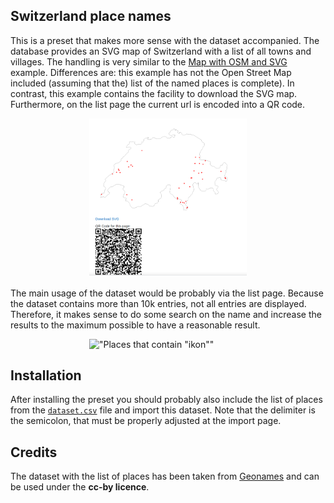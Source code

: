 ## Switzerland place names

This is a preset that makes more sense with the dataset accompanied. The database
provides an SVG map of Switzerland with a list of all towns and villages. The handling
is very similar to the [Map with OSM and SVG](../map-osm-and-svg/README.md) example.
Differences are: this example has not the Open Street Map included (assuming that the)
list of the named places is complete). In contrast, this example contains the
facility to download the SVG map. Furthermore, on the list page the current
url is encoded into a QR code.

<div style="margin: 0 25%;">

!["List template with map, download link and QR code"](ch_val.png "List template with map, download link and QR code")

</div>

The main usage of the dataset would be probably via the list page. Because the
dataset contains more than 10k entries, not all entries are displayed. Therefore,
it makes sense to do some search on the name and increase the results to the
maximum possible to have a reasonable result.

<div style="margin: 0 25%;">

!["Places that contain \"ikon\""](ch_ikon.png "Places that contain \"ikon\"")

</div>

## Installation

After installing the preset you should probably also include the list of places
from the [`dataset.csv`](dataset.csv) file and import this dataset. Note that the
delimiter is the semicolon, that must be properly adjusted at the import page.

## Credits

The dataset with the list of places has been taken from [Geonames](https://www.geonames.org)
and can be used under the **cc-by licence**.